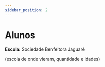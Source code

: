 ```yaml
---
sidebar_position: 2
---
```


# Alunos

**Escola:** Sociedade Benfeitora Jaguaré

(escola de onde vieram, quantidade e idades)